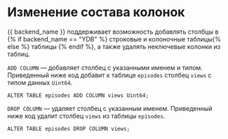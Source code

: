 # Изменение состава колонок

{{ backend_name }} поддерживает возможность добавлять столбцы в {% if backend_name == "YDB" %} строковые и колоночные таблицы{% else %} таблицы {% endif %}, а также удалять неключевые колонки из таблиц.

```ADD COLUMN``` — добавляет столбец с указанными именем и типом. Приведенный ниже код добавит к таблице ```episodes``` столбец ```views``` с типом данных ```Uint64```.

```yql
ALTER TABLE episodes ADD COLUMN views Uint64;
```

```DROP COLUMN``` — удаляет столбец с указанным именем. Приведенный ниже код удалит столбец ```views``` из таблицы ```episodes```.

```yql
ALTER TABLE episodes DROP COLUMN views;
```